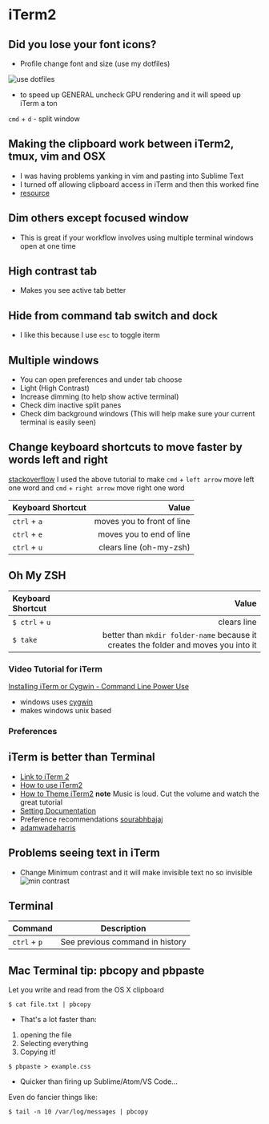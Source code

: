 # iTerm2
## Did you lose your font icons?
* Profile change font and size (use my dotfiles)

![use dotfiles](https://i.imgur.com/6iwamYK.png)

* to speed up GENERAL uncheck GPU rendering and it will speed up iTerm a ton

`cmd` + `d` - split window

## Making the clipboard work between iTerm2, tmux, vim and OSX
* I was having problems yanking in vim and pasting into Sublime Text
* I turned off allowing clipboard access in iTerm and then this worked fine
* [resource](https://evertpot.com/osx-tmux-vim-copy-paste-clipboard/)

## Dim others except focused window
* This is great if your workflow involves using multiple terminal windows open at one time

## High contrast tab
* Makes you see active tab better

## Hide from command tab switch and dock
* I like this because I use `esc` to toggle iterm

## Multiple windows
* You can open preferences and under tab choose
* Light (High Contrast)
* Increase dimming (to help show active terminal)
* Check dim inactive split panes
* Check dim background windows
(This will help make sure your current terminal is easily seen)

## Change keyboard shortcuts to move faster by words left and right
[stackoverflow](http://stackoverflow.com/questions/81272/is-there-any-way-in-the-os-x-terminal-to-move-the-cursor-word-by-word/8250989#8250989)
I used the above tutorial to make `cmd` + `left arrow` move left one word and `cmd` + `right arrow` move right one word

| Keyboard Shortcut      |    Value |
| :-------- | --------:|
| `ctrl` + `a`  | moves you to front of line |
| `ctrl` + `e`     |   moves you to end of line |
| `ctrl` + `u`    |    clears line (oh-my-zsh) |


## Oh My ZSH
| Keyboard Shortcut      |    Value |
| :-------- | --------:|
| `$ ctrl` + `u`    |    clears line
| `$ take` | better than `mkdir folder-name` because it creates the folder and moves you into it | 

### Video Tutorial for iTerm
[Installing iTerm or Cygwin - Command Line Power Use](https://www.youtube.com/watch?v=jnLA6yAZkaY)

* windows uses [cygwin](http:/www.cygwin)
* makes windows unix based

### Preferences

## iTerm is better than Terminal
* [Link to iTerm 2](https://www.iterm2.com/features.html)
* [How to use iTerm2](https://www.youtube.com/watch?v=SoTDXeyz3AE)
* [How to Theme iTerm2](https://www.youtube.com/watch?v=SoTDXeyz3AE)
**note**  Music is loud. Cut the volume and watch the great tutorial
* [Setting Documentation](https://www.iterm2.com/documentation-preferences.html)
* Preference recommendations
[sourabhbajaj](http://sourabhbajaj.com/mac-setup/iTerm/README.html)
* [adamwadeharris](http://www.adamwadeharris.com/my-iterm-2-setup/)

## Problems seeing text in iTerm
* Change Minimum contrast and it will make invisible text no so invisible
![min contrast](https://i.imgur.com/8hZX0Ut.png)

## Terminal
| Command | Description |
| ------- | -------- |
| `ctrl` + `p` | See previous command in history | This saves from stretching to see previous terminal history using up arrow

## Mac Terminal tip: pbcopy and pbpaste
Let you write and read from the OS X clipboard

`$ cat file.txt | pbcopy`

* That's a lot faster than:

1. opening the file
2. Selecting everything
3. Copying it!

`$ pbpaste > example.css`

* Quicker than firing up Sublime/Atom/VS Code...

Even do fancier things like:

`$ tail -n 10 /var/log/messages | pbcopy`

